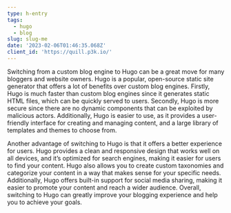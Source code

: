 ```yaml
---
type: h-entry
tags:
  - hugo
  - blog
slug: slug-me
date: '2023-02-06T01:46:35.068Z'
client_id: 'https://quill.p3k.io/'
---
```

Switching from a custom blog engine to Hugo can be a great move for many bloggers and website owners. Hugo is a popular, open-source static site generator that offers a lot of benefits over custom blog engines. Firstly, Hugo is much faster than custom blog engines since it generates static HTML files, which can be quickly served to users. Secondly, Hugo is more secure since there are no dynamic components that can be exploited by malicious actors. Additionally, Hugo is easier to use, as it provides a user-friendly interface for creating and managing content, and a large library of templates and themes to choose from.

Another advantage of switching to Hugo is that it offers a better experience for users. Hugo provides a clean and responsive design that works well on all devices, and it’s optimized for search engines, making it easier for users to find your content. Hugo also allows you to create custom taxonomies and categorize your content in a way that makes sense for your specific needs. Additionally, Hugo offers built-in support for social media sharing, making it easier to promote your content and reach a wider audience. Overall, switching to Hugo can greatly improve your blogging experience and help you to achieve your goals.
